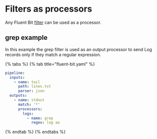# Filters as processors

Any Fluent Bit [filter](../filters/README.md) can be used as a processor.

## grep example

In this example the grep filter is used as an output processor to send Log records only if they match a regular expression.

{% tabs %}
{% tab title="fluent-bit.yaml" %}

```yaml
pipeline:
  inputs:
    - name: tail
      path: lines.txt
      parser: json
  outputs:
    - name: stdout
      match: '*'
      processors:
        logs:
          - name: grep
            regex: log aa
```

{% endtab %}
{% endtabs %}
